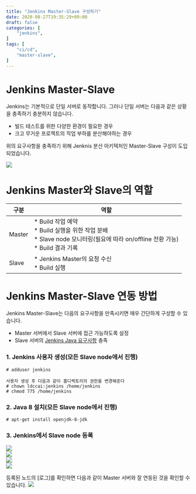```yaml
---
title: "Jenkins Master-Slave 구성하기"
date: 2020-08-27T19:35:29+09:00
draft: false
categories: [
    "jenkins",
]
tags: [
    "ci/cd",
    "master-slave",
]
---
```


# Jenkins Master-Slave
Jenkins는 기본적으로 단일 서버로 동작합니다. 그러나 단일 서버는 다음과 같은 상황을 충족하기 충분하지 않습니다.
* 빌드 테스트를 위한 다양한 환경이 필요한 경우
* 크고 무거운 프로젝트의 작업 부하를 분산해야하는 경우

위의 요구사항을 충족하기 위해 Jenknis 분산 아키텍처인 Master-Slave 구성이 도입되었습니다.

![](/images/20200827_jenkins_master_slave/master-slave.png)


# Jenkins Master와 Slave의 역할

| 구분 | 역할 |
| --- | --- |
| Master | * Build 작업 예약<br>* Build 실행을 위한 작업 분배<br>* Slave node 모니터링(필요에 따라 on/offline 전환 가능)<br>* Build 결과 기록 |
| Slave | * Jenkins Master의 요청 수신<br>* Build 실행|

# Jenkins Master-Slave 연동 방법

Jenkins Master-Slave는 다음의 요구사항을 만족시키면 매우 간단하게 구성할 수 있습니다.
* Master 서버에서 Slave 서버에 접근 가능하도록 설정
* Slave 서버의 [Jenkins Java 요구사항](https://www.jenkins.io/doc/administration/requirements/java/) 충족

### 1. Jenkins 사용자 생성(모든 Slave node에서 진행)

```
# adduser jenkins

사용자 생성 후 다음과 같이 홈디렉토리의 권한을 변경해준다
# chown ldccai:jenkins /home/jenkins
# chmod 775 /home/jenkins
```

### 2. Java 8 설치(모든 Slave node에서 진행)

```
# apt-get install openjdk-8-jdk
```

### 3. Jenkins에서 Slave node 등록

![](/images/20200827_jenkins_master_slave/2-9.png)  
![](/images/20200827_jenkins_master_slave/2-10.png)  
![](/images/20200827_jenkins_master_slave/2-11.png)  
![](/20200827_jenkins_master_slave/images/2-12.png)  

등록된 노드의 [로그]를 확인하면 다음과 같이 Master 서버와 잘 연동된 것을 확인할 수 있습니다.
![](/images/20200827_jenkins_master_slave/2-13.png)
